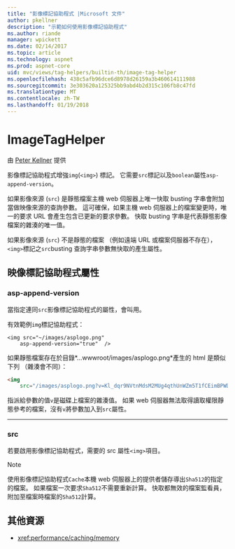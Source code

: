 ```yaml
---
title: "影像標記協助程式 |Microsoft 文件"
author: pkellner
description: "示範如何使用影像標記協助程式"
ms.author: riande
manager: wpickett
ms.date: 02/14/2017
ms.topic: article
ms.technology: aspnet
ms.prod: aspnet-core
uid: mvc/views/tag-helpers/builtin-th/image-tag-helper
ms.openlocfilehash: 438c5afb96dce6d8978d26159a3b460614111988
ms.sourcegitcommit: 3e303620a125325bb9abd4b2d315c106fb8c47fd
ms.translationtype: MT
ms.contentlocale: zh-TW
ms.lasthandoff: 01/19/2018
---
```

# <a name="imagetaghelper"></a>ImageTagHelper

由 [Peter Kellner](http://peterkellner.net) 提供 

影像標記協助程式增強`img`(`<img>`) 標記。 它需要`src`標記以及`boolean`屬性`asp-append-version`。

如果影像來源 (`src`) 是靜態檔案主機 web 伺服器上唯一快取 busting 字串會附加當做映像來源的查詢參數。 這可確保，如果主機 web 伺服器上的檔案變更時，唯一的要求 URL 會產生包含已更新的要求參數。 快取 busting 字串是代表靜態影像檔案的雜湊的唯一值。

如果影像來源 (`src`) 不是靜態的檔案 （例如遠端 URL 或檔案伺服器不存在），`<img>`標記之`src`busting 查詢字串參數無快取的產生屬性。

## <a name="image-tag-helper-attributes"></a>映像標記協助程式屬性


### <a name="asp-append-version"></a>asp-append-version

當指定連同`src`影像標記協助程式的屬性，會叫用。

有效範例`img`標記協助程式：

```cshtml
<img src="~/images/asplogo.png" 
    asp-append-version="true"  />
```

如果靜態檔案存在於目錄*...wwwroot/images/asplogo.png*產生的 html 是類似下列 （雜湊會不同）：

```html
<img 
    src="/images/asplogo.png?v=Kl_dqr9NVtnMdsM2MUg4qthUnWZm5T1fCEimBPWDNgM"/>
```

指派給參數的值`v`是磁碟上檔案的雜湊值。 如果 web 伺服器無法取得讀取權限靜態參考的檔案，沒有`v`將參數加入到`src`屬性。

- - -

### <a name="src"></a>src

若要啟用影像標記協助程式，需要的 src 屬性`<img>`項目。 

> [!NOTE]
> 使用影像標記協助程式`Cache`本機 web 伺服器上的提供者儲存導出`Sha512`的指定的檔案。 如果檔案一次要求`Sha512`不需要重新計算。 快取都無效的檔案監看員，附加至檔案時檔案的`Sha512`計算。

## <a name="additional-resources"></a>其他資源

* <xref:performance/caching/memory>
